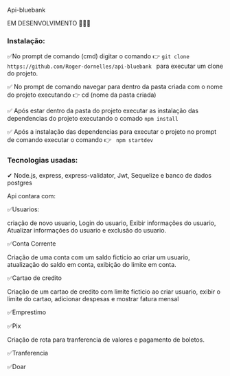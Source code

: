 Api-bluebank


EM DESENVOLVIMENTO 🚨🚨🚨

### Instalação:

✅No prompt de comando (cmd) digitar o comando :point_right: `git clone https://github.com/Roger-dornelles/api-bluebank ` para executar um clone do projeto.

✅ No prompt de comando navegar para dentro da pasta criada com o nome do projeto executando :point_right: cd (nome da pasta criada)

✅ Após estar dentro da pasta do projeto executar as instalação das dependencias do projeto executando o comado ` npm install `

✅ Após a instalação das dependencias para executar o projeto no prompt de comando executar o comando :point_right: ` npm startdev`


### Tecnologias usadas:

✔ Node.js, express, express-validator, Jwt, Sequelize e banco de dados postgres

Api contara com:

✅Usuarios:

  criação de novo usuario, Login do usuario, Exibir informações do usuario, Atualizar informações do usuario e exclusão do usuario.
  
✅Conta Corrente
  
  Criação de uma conta com um saldo ficticio ao criar um usuario, atualização do saldo em conta, exibição do limite em conta.

✅Cartao de credito

  Criação de um cartao de credito com limite ficticio ao criar usuario, exibir o limite do cartao, adicionar despesas e mostrar fatura mensal
  
✅Emprestimo

  
✅Pix

  Criação de rota para tranferencia de valores e pagamento de boletos.

✅Tranferencia


✅Doar


